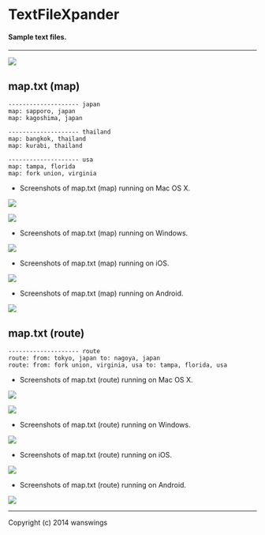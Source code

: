 TextFileXpander
====================
#### Sample text files.
*****
![](https://raw.github.com/wanswings/TextFileXpanderData/master/simple/screenshots/icon64x64.png)

map.txt (map)
--------------------
```
-------------------- japan
map: sapporo, japan
map: kagoshima, japan

-------------------- thailand
map: bangkok, thailand
map: kurabi, thailand

-------------------- usa
map: tampa, florida
map: fork union, virginia
```

* Screenshots of map.txt (map) running on Mac OS X.

![](https://raw.github.com/wanswings/TextFileXpanderData/master/map/screenshots/screenshotM1.png)

![](https://raw.github.com/wanswings/TextFileXpanderData/master/map/screenshots/screenshotM2.png)

* Screenshots of map.txt (map) running on Windows.

![](https://raw.github.com/wanswings/TextFileXpanderData/master/map/screenshots/screenshotW1.png)

* Screenshots of map.txt (map) running on iOS.

![](https://raw.github.com/wanswings/TextFileXpanderData/master/map/screenshots/screenshoti1.png)

* Screenshots of map.txt (map) running on Android.

![](https://raw.github.com/wanswings/TextFileXpanderData/master/map/screenshots/screenshotA1.png)

map.txt (route)
--------------------
```
-------------------- route
route: from: tokyo, japan to: nagoya, japan
route: from: fork union, virginia, usa to: tampa, florida, usa
```

* Screenshots of map.txt (route) running on Mac OS X.

![](https://raw.github.com/wanswings/TextFileXpanderData/master/map/screenshots/screenshotM3.png)

![](https://raw.github.com/wanswings/TextFileXpanderData/master/map/screenshots/screenshotM4.png)

* Screenshots of map.txt (route) running on Windows.

![](https://raw.github.com/wanswings/TextFileXpanderData/master/map/screenshots/screenshotW3.png)

* Screenshots of map.txt (route) running on iOS.

![](https://raw.github.com/wanswings/TextFileXpanderData/master/map/screenshots/screenshoti3.png)

* Screenshots of map.txt (route) running on Android.

![](https://raw.github.com/wanswings/TextFileXpanderData/master/map/screenshots/screenshotA3.png)

*****
Copyright (c) 2014 wanswings
